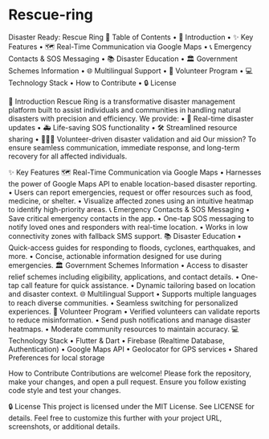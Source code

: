 # Rescue-ring 

Disaster Ready: Rescue Ring
📜 Table of Contents
	•	🚀 Introduction
	•	✨ Key Features
	•	🗺️ Real-Time Communication via Google Maps
	•	📞 Emergency Contacts & SOS Messaging
	•	📚 Disaster Education
	•	🏛️ Government Schemes Information
	•	🌐 Multilingual Support
	•	🤝 Volunteer Program
	•	💻 Technology Stack
	•	How to Contribute
	•	🔒 License
 
🚀 Introduction
Rescue Ring is a transformative disaster management platform built to assist individuals and communities in handling natural disasters with precision and efficiency. We provide:
	•	🌟 Real-time disaster updates
	•	🚑 Life-saving SOS functionality
	•	🛠️ Streamlined resource sharing
	•	🧑‍🤝‍🧑 Volunteer-driven disaster validation and aid
Our mission? To ensure seamless communication, immediate response, and long-term recovery for all affected individuals.

✨ Key Features
🗺️ Real-Time Communication via Google Maps
	•	Harnesses the power of Google Maps API to enable location-based disaster reporting.
	•	Users can report emergencies, request or offer resources such as food, medicine, or shelter.
	•	Visualize affected zones using an intuitive heatmap to identify high-priority areas.
📞 Emergency Contacts & SOS Messaging
	•	Save critical emergency contacts in the app.
	•	One-tap SOS messaging to notify loved ones and responders with real-time location.
	•	Works in low connectivity zones with fallback SMS support.
📚 Disaster Education
	•	Quick-access guides for responding to floods, cyclones, earthquakes, and more.
	•	Concise, actionable information designed for use during emergencies.
🏛️ Government Schemes Information
	•	Access to disaster relief schemes including eligibility, applications, and contact details.
	•	One-tap call feature for quick assistance.
	•	Dynamic tailoring based on location and disaster context.
🌐 Multilingual Support
	•	Supports multiple languages to reach diverse communities.
	•	Seamless switching for personalized experiences.
🤝 Volunteer Program
	•	Verified volunteers can validate reports to reduce misinformation.
	•	Send push notifications and manage disaster heatmaps.
	•	Moderate community resources to maintain accuracy.
💻 Technology Stack
	•	Flutter & Dart
	•	Firebase (Realtime Database, Authentication)
	•	Google Maps API
	•	Geolocator for GPS services
	•	Shared Preferences for local storage
 
How to Contribute
Contributions are welcome! Please fork the repository, make your changes, and open a pull request. Ensure you follow existing code style and test your changes.



🔒 License
This project is licensed under the MIT License. See LICENSE for details.
Feel free to customize this further with your project URL, screenshots, or additional details. 
